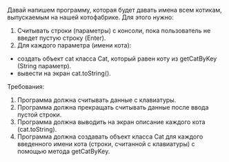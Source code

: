 
Давай напишем программу, которая будет давать имена всем котикам, выпускаемым на нашей котофабрике.
Для этого нужно:
1. Считывать строки (параметры) с консоли, пока пользователь не введет пустую строку (Enter).
2. Для каждого параметра (имени кота):
- создать объект cat класса Cat, который равен коту из getCatByKey (String параметр).
- вывести на экран cat.toString().



Требования:
1.	Программа должна считывать данные с клавиатуры.
2.	Программа должна прекращать считывать данные после ввода пустой строки.
3.	Программа должна выводить на экран описание каждого кота (cat.toString).
4.	Программа должна создавать объект класса Cat для каждого введенного имени кота (строки, считанной с клавиатуры) c помощью метода getCatByKey.


